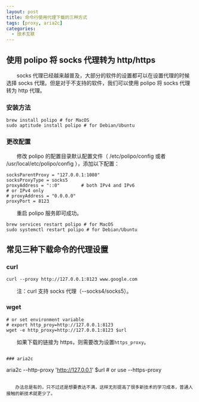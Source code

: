 ```yaml
---
layout: post
title: 命令行使用代理下载的三种方式
tags: [proxy, aria2c]
categories:
  - 技术互联
---
```


## 使用 polipo 将 socks 代理转为 http/https

　　socks 代理已经越来越普及，大部分的软件的设置都可以在设置代理的时候选择 socks 代理。但是对于不支持的软件，我们可以使用 polipo 将 socks 代理转为 http 代理。

### 安装方法

```
brew install polipo # for MacOS
sudo aptitude install polipo # for Debian/Ubuntu
```

### 更改配置

　　修改 polipo 的配置目录默认配置文件（ /etc/polipo/config 或者 /usr/local/etc/polipo/config ），添加以下配置：

```
socksParentProxy = "127.0.0.1:1080"
socksProxyType = socks5
proxyAddress = "::0"        # both IPv4 and IPv6
# or IPv4 only
# proxyAddress = "0.0.0.0"
proxyPort = 8123
```

　　重启 polipo 服务即可成功。

```
brew services restart polipo # for MacOS
sudo systemctl restart polipo # for Debian/Ubuntu
```

## 常见三种下载命令的代理设置

### curl

```
curl --proxy http://127.0.0.1:8123 www.google.com
```

　　注：curl 支持 socks 代理（--socks4/socks5）。

### wget

```
# or set environment variable 
# export http_proy=http://127.0.0.1:8123
wget -e http_proxy=http://127.0.0.1:8123 $url
```

　　如果下载的链接为 https，则需要改为设置`https_proxy`。
```

### aria2c

```
aria2c --http-proxy 'http://127.0.0.1' $url # or use --https-proxy
```

　　办法总是有的，只不过还是想要表达不满，这样无形提高了很多新技术的学习成本，普通人接触的新技术就更少了。

